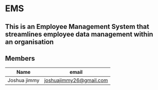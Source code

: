 # EMS

## This is an Employee Management System that streamlines employee data management within an organisation

## Members
| Name | email |
| --- | --- |
| Joshua jimmy | joshuajimmy26@gmail.com |
